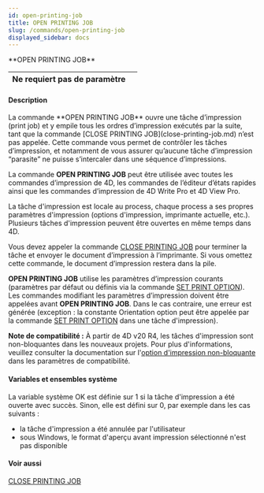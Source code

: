 ```yaml
---
id: open-printing-job
title: OPEN PRINTING JOB
slug: /commands/open-printing-job
displayed_sidebar: docs
---
```


<!--REF #_command_.OPEN PRINTING JOB.Syntax-->**OPEN PRINTING JOB**<!-- END REF-->
<!--REF #_command_.OPEN PRINTING JOB.Params-->
| Ne requiert pas de paramètre |  |
| --- | --- |

<!-- END REF-->

#### Description 

<!--REF #_command_.OPEN PRINTING JOB.Summary-->La commande **OPEN PRINTING JOB** ouvre une tâche d’impression (print job) et y empile tous les ordres d’impression exécutés par la suite, tant que la commande [CLOSE PRINTING JOB](close-printing-job.md) n’est pas appelée.<!-- END REF--> Cette commande vous permet de contrôler les tâches d’impression, et notamment de vous assurer qu’aucune tâche d’impression “parasite” ne puisse s’intercaler dans une séquence d’impressions.

La commande **OPEN PRINTING JOB** peut être utilisée avec toutes les commandes d’impression de 4D, les commandes de l’éditeur d’états rapides ainsi que les commandes d’impression de 4D Write Pro et 4D View Pro. 

La tâche d'impression est locale au process, chaque process a ses propres paramètres d'impression (options d'impression, imprimante actuelle, etc.). Plusieurs tâches d'impression peuvent être ouvertes en même temps dans 4D.

Vous devez appeler la commande [CLOSE PRINTING JOB](close-printing-job.md) pour terminer la tâche et envoyer le document d’impression à l’imprimante. Si vous omettez cette commande, le document d’impression restera dans la pile.

**OPEN PRINTING JOB** utilise les paramètres d’impression courants (paramètres par défaut ou définis via la commande [SET PRINT OPTION](set-print-option.md)). Les commandes modifiant les paramètres d’impression doivent être appelées avant **OPEN PRINTING JOB**. Dans le cas contraire, une erreur est générée (exception : la constante Orientation option peut être appelée par la commande [SET PRINT OPTION](set-print-option.md) dans une tâche d'impression).

**Note de compatibilité :** À partir de 4D v20 R4, les tâches d'impression sont non-bloquantes dans les nouveaux projets. Pour plus d'informations, veuillez consulter la documentation sur l'[option d'impression non-bloquante](https://developer.4d.com/docs/fr/settings/compatibility/) dans les paramètres de compatibilité.

#### Variables et ensembles système 

La variable système OK est définie sur 1 si la tâche d'impression a été ouverte avec succès. Sinon, elle est défini sur 0, par exemple dans les cas suivants :

* la tâche d'impression a été annulée par l'utilisateur
* sous Windows, le format d'aperçu avant impression sélectionné n'est pas disponible

#### Voir aussi 

[CLOSE PRINTING JOB](close-printing-job.md)  